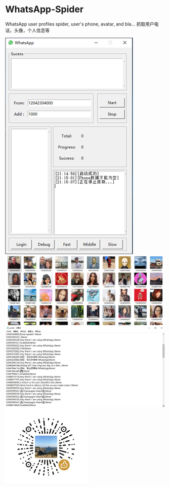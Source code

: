 # WhatsApp-Spider
WhatsApp user profiles spider, user's phone, avatar, and bla... 抓取用户电话，头像，个人信息等


![](demo/demo11.png)
![](demo/demo12.png)
![](demo/demo13.png)
![](demo/weixin.png)
